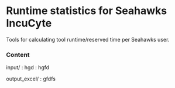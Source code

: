 # Runtime statistics for Seahawks IncuCyte
Tools for calculating tool runtime/reserved time per Seahawks user.


### Content
input/
:    hgd
:    hgfd

output_excel/
:    gfdfs


